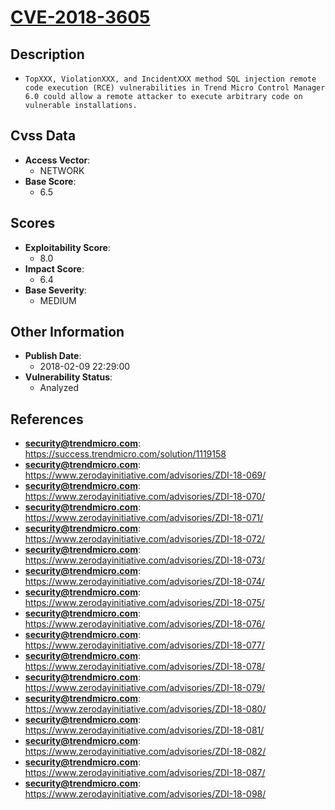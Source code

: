 
# [CVE-2018-3605](https://cve.mitre.org/cgi-bin/cvename.cgi?name=CVE-2018-3605)

## Description

- `TopXXX, ViolationXXX, and IncidentXXX method SQL injection remote code execution (RCE) vulnerabilities in Trend Micro Control Manager 6.0 could allow a remote attacker to execute arbitrary code on vulnerable installations.`

## Cvss Data

- **Access Vector**:
  - NETWORK
- **Base Score**:
  - 6.5

## Scores

- **Exploitability Score**:
  - 8.0
- **Impact Score**:
  - 6.4
- **Base Severity**:
  - MEDIUM

## Other Information

- **Publish Date**:
  - 2018-02-09 22:29:00
- **Vulnerability Status**:
  - Analyzed

## References

- **security@trendmicro.com**: https://success.trendmicro.com/solution/1119158
- **security@trendmicro.com**: https://www.zerodayinitiative.com/advisories/ZDI-18-069/
- **security@trendmicro.com**: https://www.zerodayinitiative.com/advisories/ZDI-18-070/
- **security@trendmicro.com**: https://www.zerodayinitiative.com/advisories/ZDI-18-071/
- **security@trendmicro.com**: https://www.zerodayinitiative.com/advisories/ZDI-18-072/
- **security@trendmicro.com**: https://www.zerodayinitiative.com/advisories/ZDI-18-073/
- **security@trendmicro.com**: https://www.zerodayinitiative.com/advisories/ZDI-18-074/
- **security@trendmicro.com**: https://www.zerodayinitiative.com/advisories/ZDI-18-075/
- **security@trendmicro.com**: https://www.zerodayinitiative.com/advisories/ZDI-18-076/
- **security@trendmicro.com**: https://www.zerodayinitiative.com/advisories/ZDI-18-077/
- **security@trendmicro.com**: https://www.zerodayinitiative.com/advisories/ZDI-18-078/
- **security@trendmicro.com**: https://www.zerodayinitiative.com/advisories/ZDI-18-079/
- **security@trendmicro.com**: https://www.zerodayinitiative.com/advisories/ZDI-18-080/
- **security@trendmicro.com**: https://www.zerodayinitiative.com/advisories/ZDI-18-081/
- **security@trendmicro.com**: https://www.zerodayinitiative.com/advisories/ZDI-18-082/
- **security@trendmicro.com**: https://www.zerodayinitiative.com/advisories/ZDI-18-087/
- **security@trendmicro.com**: https://www.zerodayinitiative.com/advisories/ZDI-18-098/
